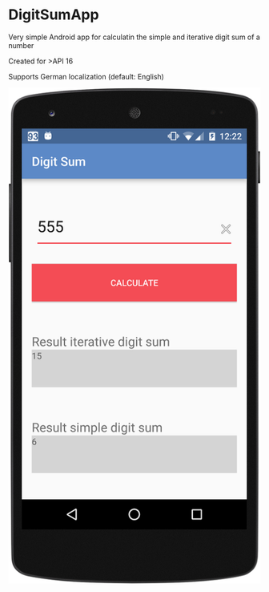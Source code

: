 # DigitSumApp
Very simple Android app for calculatin the simple and iterative digit sum of a number

Created for >API 16

Supports German localization (default: English)

![](img/screen.png)
